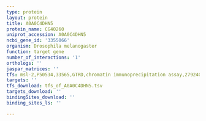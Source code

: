 ```yaml
---
type: protein
layout: protein
title: A0A0C4DHN5
protein_name: CG40260
uniprot_accession: A0A0C4DHN5
ncbi_gene_id: '3355066'
organism: Drosophila melanogaster
function: target gene
number_of_interactions: '1'
orthologs: ''
jaspar_matrices: ''
tfs: msl-2,P50534,33565,GTRD,chromatin immunoprecipitation assay,27924024%5Buid%5D,No
targets: ''
tfs_download: tfs_of_A0A0C4DHN5.tsv
targets_download: ''
bindingSites_download: ''
binding_sites_ls: ''

---
```

